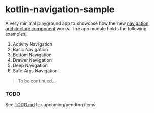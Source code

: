 # kotlin-navigation-sample

A very minimal playground app to showcase how the new [navigation architecture component](https://developer.android.com/topic/libraries/architecture/navigation/) works. The app module holds the following examples,

1. Activity Navigation
2. Basic Navigation
3. Bottom Navigation
4. Drawer Navigation
5. Deep Navigation
6. Safe-Args Navigation

> To be continued...

### TODO

See [TODO.md](/TODO.md) for upcoming/pending items.
